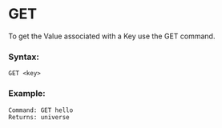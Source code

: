 # GET
To get the Value associated with a Key use the GET command.

### Syntax:
```
GET <key>
```

### Example:
```
Command: GET hello
Returns: universe
```